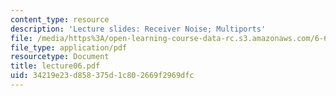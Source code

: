 ```yaml
---
content_type: resource
description: 'Lecture slides: Receiver Noise; Multiports'
file: /media/https%3A/open-learning-course-data-rc.s3.amazonaws.com/6-661-receivers-antennas-and-signals-spring-2003/34219e23d858375d1c802669f2969dfc_lecture06.pdf
file_type: application/pdf
resourcetype: Document
title: lecture06.pdf
uid: 34219e23-d858-375d-1c80-2669f2969dfc
---
```

